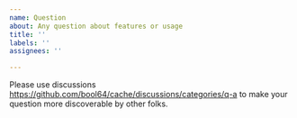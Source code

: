 ```yaml
---
name: Question
about: Any question about features or usage
title: ''
labels: ''
assignees: ''

---
```


Please use discussions https://github.com/bool64/cache/discussions/categories/q-a to make your question more discoverable by other folks.

